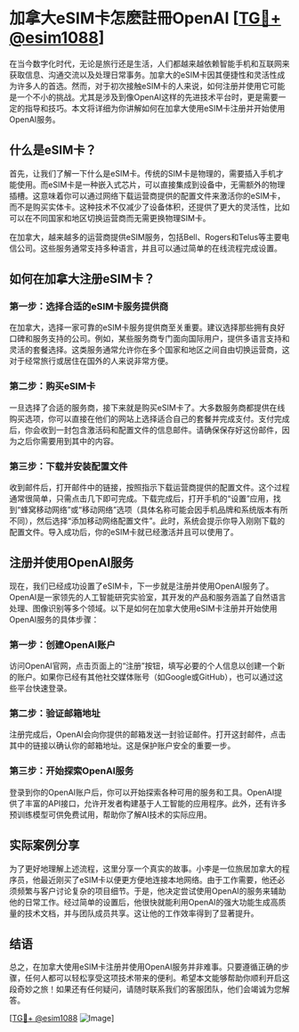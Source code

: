 # 加拿大eSIM卡怎麽註冊OpenAI [[TG💪+ @esim1088](https://t.me/s/esim1088)]

在当今数字化时代，无论是旅行还是生活，人们都越来越依赖智能手机和互联网来获取信息、沟通交流以及处理日常事务。加拿大的eSIM卡因其便捷性和灵活性成为许多人的首选。然而，对于初次接触eSIM卡的人来说，如何注册并使用它可能是一个不小的挑战。尤其是涉及到像OpenAI这样的先进技术平台时，更是需要一定的指导和技巧。本文将详细为你讲解如何在加拿大使用eSIM卡注册并开始使用OpenAI服务。

## 什么是eSIM卡？

首先，让我们了解一下什么是eSIM卡。传统的SIM卡是物理的，需要插入手机才能使用。而eSIM卡是一种嵌入式芯片，可以直接集成到设备中，无需额外的物理插槽。这意味着你可以通过网络下载运营商提供的配置文件来激活你的eSIM卡，而不是购买实体卡。这种技术不仅减少了设备体积，还提供了更大的灵活性，比如可以在不同国家和地区切换运营商而无需更换物理SIM卡。

在加拿大，越来越多的运营商提供eSIM服务，包括Bell、Rogers和Telus等主要电信公司。这些服务通常支持多种语言，并且可以通过简单的在线流程完成设置。

## 如何在加拿大注册eSIM卡？

### 第一步：选择合适的eSIM卡服务提供商

在加拿大，选择一家可靠的eSIM卡服务提供商至关重要。建议选择那些拥有良好口碑和服务支持的公司。例如，某些服务商专门面向国际用户，提供多语言支持和灵活的套餐选择。这类服务通常允许你在多个国家和地区之间自由切换运营商，这对于经常旅行或居住在国外的人来说非常方便。

### 第二步：购买eSIM卡

一旦选择了合适的服务商，接下来就是购买eSIM卡了。大多数服务商都提供在线购买选项，你可以直接在他们的网站上选择适合自己的套餐并完成支付。支付完成后，你会收到一封包含激活码和配置文件的信息邮件。请确保保存好这份邮件，因为之后你需要用到其中的内容。

### 第三步：下载并安装配置文件

收到邮件后，打开邮件中的链接，按照指示下载运营商提供的配置文件。这个过程通常很简单，只需点击几下即可完成。下载完成后，打开手机的“设置”应用，找到“蜂窝移动网络”或“移动网络”选项（具体名称可能会因手机品牌和系统版本有所不同），然后选择“添加移动网络配置文件”。此时，系统会提示你导入刚刚下载的配置文件。导入成功后，你的eSIM卡就已经激活并且可以使用了。

## 注册并使用OpenAI服务

现在，我们已经成功设置了eSIM卡，下一步就是注册并使用OpenAI服务了。OpenAI是一家领先的人工智能研究实验室，其开发的产品和服务涵盖了自然语言处理、图像识别等多个领域。以下是如何在加拿大使用eSIM卡注册并开始使用OpenAI服务的具体步骤：

### 第一步：创建OpenAI账户

访问OpenAI官网，点击页面上的“注册”按钮，填写必要的个人信息以创建一个新的账户。如果你已经有其他社交媒体账号（如Google或GitHub），也可以通过这些平台快速登录。

### 第二步：验证邮箱地址

注册完成后，OpenAI会向你提供的邮箱发送一封验证邮件。打开这封邮件，点击其中的链接以确认你的邮箱地址。这是保护账户安全的重要一步。

### 第三步：开始探索OpenAI服务

登录到你的OpenAI账户后，你可以开始探索各种可用的服务和工具。OpenAI提供了丰富的API接口，允许开发者构建基于人工智能的应用程序。此外，还有许多预训练模型可供免费试用，帮助你了解AI技术的实际应用。

## 实际案例分享

为了更好地理解上述流程，这里分享一个真实的故事。小李是一位旅居加拿大的程序员，他最近刚买了eSIM卡以便更方便地连接本地网络。由于工作需要，他还必须频繁与客户讨论复杂的项目细节。于是，他决定尝试使用OpenAI的服务来辅助他的日常工作。经过简单的设置后，他很快就能利用OpenAI的强大功能生成高质量的技术文档，并与团队成员共享。这让他的工作效率得到了显著提升。

## 结语

总之，在加拿大使用eSIM卡注册并使用OpenAI服务并非难事。只要遵循正确的步骤，任何人都可以轻松享受这项技术带来的便利。希望本文能够帮助你顺利开启这段奇妙之旅！如果还有任何疑问，请随时联系我们的客服团队，他们会竭诚为您解答。

[[TG💪+ @esim1088](https://t.me/s/esim1088) ![Image](https://i.postimg.cc/4NQfJmqS/Snipaste-2025-05-13-00-14-12.png)]